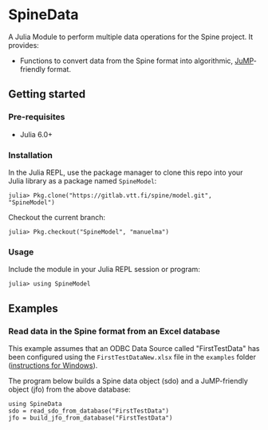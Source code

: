 # SpineData

A Julia Module to perform multiple data operations for the Spine project. It provides:
- Functions to convert data from the Spine format into algorithmic, [JuMP](https://github.com/JuliaOpt/JuMP.jl)-friendly format.


## Getting started

### Pre-requisites

- Julia 6.0+

### Installation

In the Julia REPL, use the package manager to clone this repo into your Julia library as a package named `SpineModel`:

```
julia> Pkg.clone("https://gitlab.vtt.fi/spine/model.git", "SpineModel")
```

Checkout the current branch:

```
julia> Pkg.checkout("SpineModel", "manuelma")
```

### Usage

Include the module in your Julia REPL session or program:

```
julia> using SpineModel
```


## Examples

### Read data in the Spine format from an Excel database

This example assumes that an ODBC Data Source called "FirstTestData" has been configured using the `FirstTestDataNew.xlsx` file in the `examples` folder ([instructions for Windows](https://msdn.microsoft.com/en-us/library/2x0tte0f.aspx#Anchor_0)).

The program below builds a Spine data object (sdo) and a JuMP-friendly object (jfo) from the above database:

```
using SpineData
sdo = read_sdo_from_database("FirstTestData")
jfo = build_jfo_from_database("FirstTestData")
```
